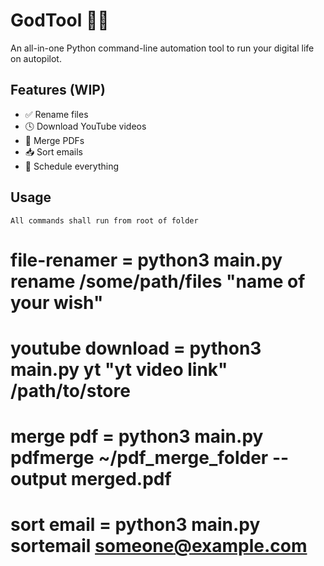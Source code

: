 # GodTool 🤖🌐

An all-in-one Python command-line automation tool to run your digital life on autopilot.

## Features (WIP)
- ✅ Rename files
- 🕓 Download YouTube videos
- 📄 Merge PDFs
- 📥 Sort emails
- 🔁 Schedule everything

## Usage

`All commands shall run from root of folder`

# file-renamer = python3 main.py rename /some/path/files "name of your wish"

# youtube download = python3 main.py yt "yt video link" /path/to/store

# merge pdf = python3 main.py pdfmerge ~/pdf_merge_folder --output merged.pdf

# sort email = python3 main.py sortemail someone@example.com


